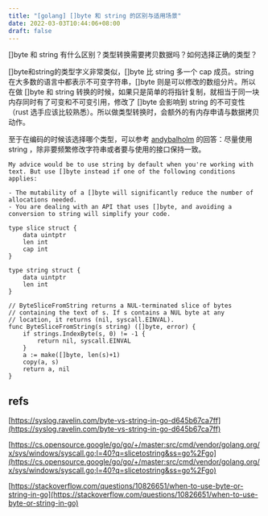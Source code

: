 ```yaml
---
title: "[golang] []byte 和 string 的区别与适用场景"
date: 2022-03-03T10:44:06+08:00
draft: false
---
```



[]byte 和 string 有什么区别？类型转换需要拷贝数据吗？如何选择正确的类型？

[]byte和string的类型字义非常类似，[]byte 比 string 多一个 cap 成员。string 在大多数的语言中都表示不可变字符串，[]byte 则是可以修改的数组分片。所以在做 []byte 和 string 转换的时候，如果只是简单的将指针复制，就相当于同一块内存同时有了可变和不可变引用，修改了 []byte 会影响到 string 的不可变性（rust 选手应该比较熟悉）。所以做类型转换时，会额外的有内存申请与数据拷贝动作。

至于在编码的时候该选择哪个类型，可以参考 [andybalholm](https://stackoverflow.com/users/1097065/andybalholm) 的回答：尽量使用 string ，除非要频繁修改字符串或者要与使用的接口保持一致。


    My advice would be to use string by default when you're working with text. But use []byte instead if one of the following conditions applies:

    - The mutability of a []byte will significantly reduce the number of allocations needed.
    - You are dealing with an API that uses []byte, and avoiding a conversion to string will simplify your code.

```golang
type slice struct {
    data uintptr
    len int
    cap int
}

type string struct {
    data uintptr
    len int
}

// ByteSliceFromString returns a NUL-terminated slice of bytes
// containing the text of s. If s contains a NUL byte at any
// location, it returns (nil, syscall.EINVAL).
func ByteSliceFromString(s string) ([]byte, error) {
	if strings.IndexByte(s, 0) != -1 {
		return nil, syscall.EINVAL
	}
	a := make([]byte, len(s)+1)
	copy(a, s)
	return a, nil
}

```


refs
----
[https://syslog.ravelin.com/byte-vs-string-in-go-d645b67ca7ff](https://syslog.ravelin.com/byte-vs-string-in-go-d645b67ca7ff)

[https://cs.opensource.google/go/go/+/master:src/cmd/vendor/golang.org/x/sys/windows/syscall.go;l=40?q=slicetostring&ss=go%2Fgo](https://cs.opensource.google/go/go/+/master:src/cmd/vendor/golang.org/x/sys/windows/syscall.go;l=40?q=slicetostring&ss=go%2Fgo)

[https://stackoverflow.com/questions/10826651/when-to-use-byte-or-string-in-go](https://stackoverflow.com/questions/10826651/when-to-use-byte-or-string-in-go)
